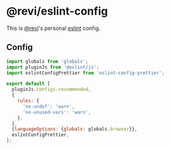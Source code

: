 # @revi/eslint-config

This is [@revi](https://revi.xyz/)'s personal [eslint](https://eslint.org/docs/latest/use/configure/configuration-files) config.

## Config

```js
import globals from 'globals';
import pluginJs from '@eslint/js';
import eslintConfigPrettier from 'eslint-config-prettier';

export default [
  pluginJs.configs.recommended,
  {
    rules: {
      'no-undef': 'warn',
      'no-unused-vars': 'warn',
    },
  },
  {languageOptions: {globals: globals.browser}},
  eslintConfigPrettier,
];
```
